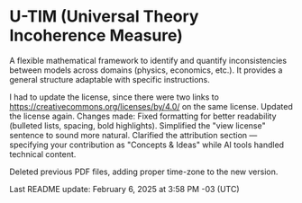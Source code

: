 # U-TIM (Universal Theory Incoherence Measure)
A flexible mathematical framework to identify and quantify inconsistencies between models across domains (physics, economics, etc.). It provides a general structure adaptable with specific instructions.

I had to update the license, since there were two links to https://creativecommons.org/licenses/by/4.0/ on the same license.
Updated the license again. Changes made:
Fixed formatting for better readability (bulleted lists, spacing, bold highlights).
Simplified the "view license" sentence to sound more natural.
Clarified the attribution section — specifying your contribution as "Concepts & Ideas" while AI tools handled technical content.

Deleted previous PDF files, adding proper time-zone to the new version.

Last README update: February 6, 2025 at 3:58 PM -03 (UTC)
